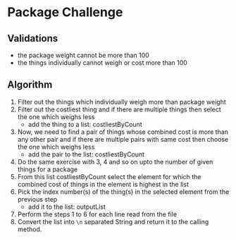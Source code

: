 Package Challenge
===================
## Validations
- the package weight cannot be more than 100
- the things individually cannot weigh or cost more than 100
## Algorithm
1. Filter out the things which individually weigh more than package weight
2. Filter out the costliest thing and if there are multiple things then select the one which weighs less
	- add the thing to a list: costliestByCount
3. Now, we need to find a pair of things whose combined cost is more than any other pair and if there are multiple pairs with same cost then choose the one which weighs less
	- add the pair to the list: costliestByCount
4. Do the same exercise with 3, 4 and so on upto the number of given things for a package
5. From this list costliestByCount select the element for which the combined cost of things in the element is highest in the list
6. Pick the index number(s) of the thing(s) in the selected element from the previous step
    - add it to the list: outputList
7. Perform the steps 1 to 6 for each line read from the file
8. Convert the list into ```\n``` separated String and return it to the calling method.